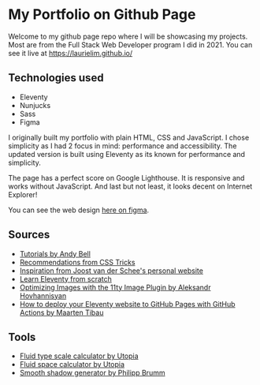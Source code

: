 # My Portfolio on Github Page

Welcome to my github page repo where I will be showcasing my projects. Most are from the Full Stack Web Developer program I did in 2021. You can see it live at https://laurielim.github.io/

## Technologies used

- Eleventy
- Nunjucks
- Sass
- Figma

I originally built my portfolio with plain HTML, CSS and JavaScript. I chose simplicity as I had 2 focus in mind: performance and accessibility. The updated version is built using Eleventy as its known for performance and simplicity.

The page has a perfect score on Google Lighthouse. It is responsive and works without JavaScript. And last but not least, it looks decent on Internet Explorer!

You can see the web design [here on figma](https://www.figma.com/file/gMQCgsHCOB4aOTKfUYTw2s/my-portfolio?node-id=0%3A1).

## Sources

- [Tutorials by Andy Bell](https://piccalil.li/tutorials)
- [Recommendations from CSS Tricks](https://css-tricks.com)
- [Inspiration from Joost van der Schee's personal website](https://www.usecue.com/)
- [Learn Eleventy from scratch](https://learneleventyfromscratch.com)
- [Optimizing Images with the 11ty Image Plugin by Aleksandr Hovhannisyan](https://www.aleksandrhovhannisyan.com/blog/eleventy-image-plugin/)
- [How to deploy your Eleventy website to GitHub Pages with GitHub Actions by Maarten Tibau](https://maarten.be/blog/20220730/how-to-deploy-your-eleventy-website-to-github-pages-with-github-actions/)

## Tools

- [Fluid type scale calculator by Utopia](https://utopia.fyi/type/calculator)
- [Fluid space calculator by Utopia](https://utopia.fyi/space/calculator/)
- [Smooth shadow generator by Philipp Brumm](https://shadows.brumm.af)